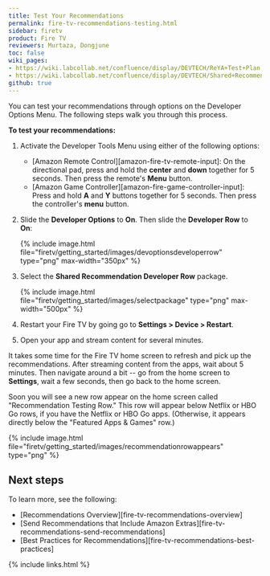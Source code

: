 ```yaml
---
title: Test Your Recommendations
permalink: fire-tv-recommendations-testing.html
sidebar: firetv
product: Fire TV
reviewers: Murtaza, Dongjune
toc: false
wiki_pages:
- https://wiki.labcollab.net/confluence/display/DEVTECH/ReYA+Test+Plan
- https://wiki.labcollab.net/confluence/display/DEVTECH/Shared+Recommendations+Test+Plan
github: true
---
```


You can test your recommendations through options on the Developer Options Menu. The following steps walk you through this process.

**To test your recommendations:**

1.  Activate the Developer Tools Menu using either of the following options:

    *   [Amazon Remote Control][amazon-fire-tv-remote-input]: On the directional pad, press and hold the **center** and **down** together for 5 seconds. Then press the remote's **Menu** button.
    *   [Amazon Game Controller][amazon-fire-game-controller-input]: Press and hold **A** and **Y** buttons together for 5 seconds. Then press the controller's **menu** button.

2.  Slide the **Developer Options** to **On**. Then slide the **Developer Row** to **On**:

    {% include image.html file="firetv/getting_started/images/devoptionsdeveloperrow" type="png" max-width="350px" %}

3.  Select the **Shared Recommendation Developer Row** package.

    {% include image.html file="firetv/getting_started/images/selectpackage" type="png" max-width="500px" %}

4.  Restart your Fire TV by going go to **Settings > Device > Restart**.
5.  Open your app and stream content for several minutes.

It takes some time for the Fire TV home screen to refresh and pick up the recommendations. After streaming content from the apps, wait about 5 minutes. Then navigate around a bit -- go from the home screen to **Settings**, wait a few seconds, then go back to the home screen.

Soon you will see a new row appear on the home screen called "Recommendation Testing Row." This row will appear below Netflix or HBO Go rows, if you have the Netflix or HBO Go apps. (Otherwise, it appears directly below the "Featured Apps & Games" row.)

{% include image.html file="firetv/getting_started/images/recommendationrowappears" type="png" %}

## Next steps

To learn more, see the following:

* [Recommendations Overview][fire-tv-recommendations-overview]
* [Send Recommendations that Include Amazon Extras][fire-tv-recommendations-send-recommendations]
* [Best Practices for Recommendations][fire-tv-recommendations-best-practices]

{% include links.html %}

